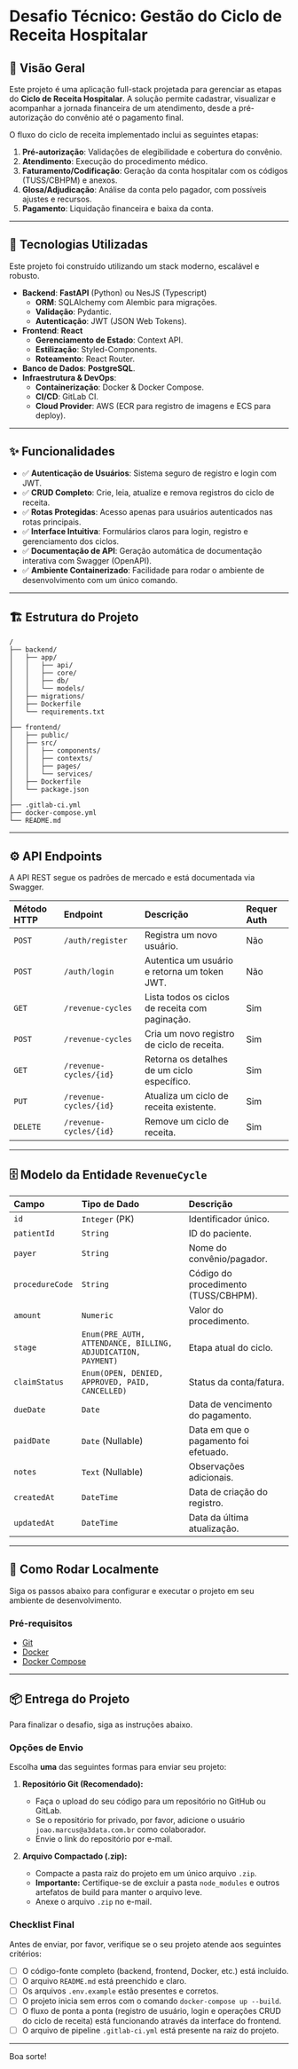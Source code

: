 # Desafio Técnico: Gestão do Ciclo de Receita Hospitalar

## 📖 Visão Geral

Este projeto é uma aplicação full-stack projetada para gerenciar as etapas do **Ciclo de Receita Hospitalar**. A solução permite cadastrar, visualizar e acompanhar a jornada financeira de um atendimento, desde a pré-autorização do convênio até o pagamento final.

O fluxo do ciclo de receita implementado inclui as seguintes etapas:

1.  **Pré-autorização**: Validações de elegibilidade e cobertura do convênio.
2.  **Atendimento**: Execução do procedimento médico.
3.  **Faturamento/Codificação**: Geração da conta hospitalar com os códigos (TUSS/CBHPM) e anexos.
4.  **Glosa/Adjudicação**: Análise da conta pelo pagador, com possíveis ajustes e recursos.
5.  **Pagamento**: Liquidação financeira e baixa da conta.

-----

## 🚀 Tecnologias Utilizadas

Este projeto foi construído utilizando um stack moderno, escalável e robusto.

  - **Backend**: **FastAPI** (Python) ou NesJS (Typescript)
      - **ORM**: SQLAlchemy com Alembic para migrações.
      - **Validação**: Pydantic.
      - **Autenticação**: JWT (JSON Web Tokens).
  - **Frontend**: **React**
      - **Gerenciamento de Estado**: Context API.
      - **Estilização**: Styled-Components.
      - **Roteamento**: React Router.
  - **Banco de Dados**: **PostgreSQL**.
  - **Infraestrutura & DevOps**:
      - **Containerização**: Docker & Docker Compose.
      - **CI/CD**: GitLab CI.
      - **Cloud Provider**: AWS (ECR para registro de imagens e ECS para deploy).

-----

## ✨ Funcionalidades

  - ✅ **Autenticação de Usuários**: Sistema seguro de registro e login com JWT.
  - ✅ **CRUD Completo**: Crie, leia, atualize e remova registros do ciclo de receita.
  - ✅ **Rotas Protegidas**: Acesso apenas para usuários autenticados nas rotas principais.
  - ✅ **Interface Intuitiva**: Formulários claros para login, registro e gerenciamento dos ciclos.
  - ✅ **Documentação de API**: Geração automática de documentação interativa com Swagger (OpenAPI).
  - ✅ **Ambiente Containerizado**: Facilidade para rodar o ambiente de desenvolvimento com um único comando.

-----

## 🏗️ Estrutura do Projeto

```
/
├── backend/
│   ├── app/
│   │   ├── api/
│   │   ├── core/
│   │   ├── db/
│   │   └── models/
│   ├── migrations/
│   ├── Dockerfile
│   └── requirements.txt
│
├── frontend/
│   ├── public/
│   ├── src/
│   │   ├── components/
│   │   ├── contexts/
│   │   ├── pages/
│   │   └── services/
│   ├── Dockerfile
│   └── package.json
│
├── .gitlab-ci.yml
├── docker-compose.yml
└── README.md
```

-----

## ⚙️ API Endpoints

A API REST segue os padrões de mercado e está documentada via Swagger.

| Método HTTP | Endpoint                  | Descrição                                        | Requer Auth |
| :---------- | :------------------------ | :----------------------------------------------- | :---------- |
| `POST`      | `/auth/register`          | Registra um novo usuário.                        | Não         |
| `POST`      | `/auth/login`             | Autentica um usuário e retorna um token JWT.     | Não         |
| `GET`       | `/revenue-cycles`         | Lista todos os ciclos de receita com paginação.  | Sim         |
| `POST`      | `/revenue-cycles`         | Cria um novo registro de ciclo de receita.       | Sim         |
| `GET`       | `/revenue-cycles/{id}`    | Retorna os detalhes de um ciclo específico.      | Sim         |
| `PUT`       | `/revenue-cycles/{id}`    | Atualiza um ciclo de receita existente.          | Sim         |
| `DELETE`    | `/revenue-cycles/{id}`    | Remove um ciclo de receita.                      | Sim         |

-----

## 🗄️ Modelo da Entidade `RevenueCycle`

| Campo         | Tipo de Dado                                          | Descrição                                 |
| :------------ | :---------------------------------------------------- | :---------------------------------------- |
| `id`          | `Integer` (PK)                                        | Identificador único.                      |
| `patientId`   | `String`                                              | ID do paciente.                           |
| `payer`       | `String`                                              | Nome do convênio/pagador.                 |
| `procedureCode` | `String`                                            | Código do procedimento (TUSS/CBHPM).      |
| `amount`      | `Numeric`                                             | Valor do procedimento.                    |
| `stage`       | `Enum(PRE_AUTH, ATTENDANCE, BILLING, ADJUDICATION, PAYMENT)` | Etapa atual do ciclo.                     |
| `claimStatus` | `Enum(OPEN, DENIED, APPROVED, PAID, CANCELLED)`       | Status da conta/fatura.                   |
| `dueDate`     | `Date`                                                | Data de vencimento do pagamento.          |
| `paidDate`    | `Date` (Nullable)                                     | Data em que o pagamento foi efetuado.     |
| `notes`       | `Text` (Nullable)                                     | Observações adicionais.                   |
| `createdAt`   | `DateTime`                                            | Data de criação do registro.              |
| `updatedAt`   | `DateTime`                                            | Data da última atualização.               |

-----

## 🚀 Como Rodar Localmente

Siga os passos abaixo para configurar e executar o projeto em seu ambiente de desenvolvimento.

### Pré-requisitos

  - [Git](https://git-scm.com/)
  - [Docker](https://www.docker.com/get-started)
  - [Docker Compose](https://docs.docker.com/compose/install/)
-----

## 📦 Entrega do Projeto

Para finalizar o desafio, siga as instruções abaixo.

### Opções de Envio

Escolha **uma** das seguintes formas para enviar seu projeto:

1.  **Repositório Git (Recomendado):**

      - Faça o upload do seu código para um repositório no GitHub ou GitLab.
      - Se o repositório for privado, por favor, adicione o usuário `joao.marcus@a3data.com.br` como colaborador.
      - Envie o link do repositório por e-mail.

2.  **Arquivo Compactado (.zip):**

      - Compacte a pasta raiz do projeto em um único arquivo `.zip`.
      - **Importante:** Certifique-se de excluir a pasta `node_modules` e outros artefatos de build para manter o arquivo leve.
      - Anexe o arquivo `.zip` no e-mail.

### Checklist Final

Antes de enviar, por favor, verifique se o seu projeto atende aos seguintes critérios:

  - [ ] O código-fonte completo (backend, frontend, Docker, etc.) está incluído.
  - [ ] O arquivo `README.md` está preenchido e claro.
  - [ ] Os arquivos `.env.example` estão presentes e corretos.
  - [ ] O projeto inicia sem erros com o comando `docker-compose up --build`.
  - [ ] O fluxo de ponta a ponta (registro de usuário, login e operações CRUD do ciclo de receita) está funcionando através da interface do frontend.
  - [ ] O arquivo de pipeline `.gitlab-ci.yml` está presente na raiz do projeto.

-----

Boa sorte\!
